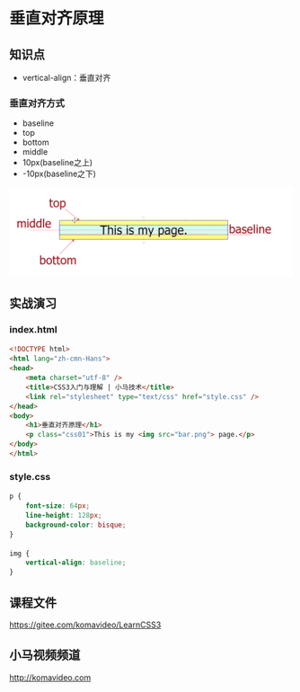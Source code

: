垂直对齐原理
===========

## 知识点

* vertical-align：垂直对齐

### 垂直对齐方式

* baseline
* top
* bottom
* middle
* 10px(baseline之上)
* -10px(baseline之下)

![](https://raw.githubusercontent.com/ronething/Image-Hosting/master/img/20190125163454.png)

## 实战演习

### index.html

~~~html
<!DOCTYPE html>
<html lang="zh-cmn-Hans">
<head>
    <meta charset="utf-8" />
    <title>CSS3入门与理解 | 小马技术</title>
    <link rel="stylesheet" type="text/css" href="style.css" />
</head>
<body>
    <h1>垂直对齐原理</h1>
    <p class="css01">This is my <img src="bar.png"> page.</p>
</body>
</html>
~~~

### style.css

~~~css
p {
    font-size: 64px;
    line-height: 128px;
    background-color: bisque;
}

img {
    vertical-align: baseline;
}
~~~

## 课程文件

https://gitee.com/komavideo/LearnCSS3

## 小马视频频道

http://komavideo.com
